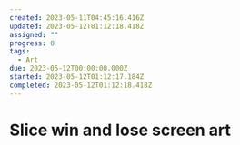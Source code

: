 ```yaml
---
created: 2023-05-11T04:45:16.416Z
updated: 2023-05-12T01:12:18.418Z
assigned: ""
progress: 0
tags:
  - Art
due: 2023-05-12T00:00:00.000Z
started: 2023-05-12T01:12:17.184Z
completed: 2023-05-12T01:12:18.418Z
---
```


# Slice win and lose screen art
